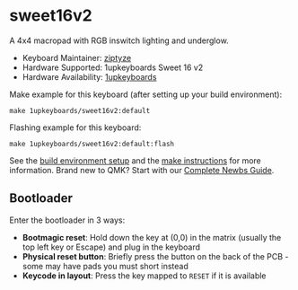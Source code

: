 # sweet16v2

A 4x4 macropad with RGB inswitch lighting and underglow. 

* Keyboard Maintainer: [ziptyze](https://github.com/ziptyze)
* Hardware Supported: 1upkeyboards Sweet 16 v2
* Hardware Availability: [1upkeyboards](https://1upkeyboards.com/)

Make example for this keyboard (after setting up your build environment):

    make 1upkeyboards/sweet16v2:default

Flashing example for this keyboard:

    make 1upkeyboards/sweet16v2:default:flash

See the [build environment setup](https://docs.qmk.fm/#/getting_started_build_tools) and the [make instructions](https://docs.qmk.fm/#/getting_started_make_guide) for more information. Brand new to QMK? Start with our [Complete Newbs Guide](https://docs.qmk.fm/#/newbs).

## Bootloader

Enter the bootloader in 3 ways:

* **Bootmagic reset**: Hold down the key at (0,0) in the matrix (usually the top left key or Escape) and plug in the keyboard
* **Physical reset button**: Briefly press the button on the back of the PCB - some may have pads you must short instead
* **Keycode in layout**: Press the key mapped to `RESET` if it is available
